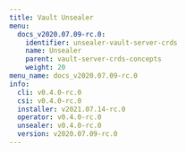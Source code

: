 ```yaml
---
title: Vault Unsealer
menu:
  docs_v2020.07.09-rc.0:
    identifier: unsealer-vault-server-crds
    name: Unsealer
    parent: vault-server-crds-concepts
    weight: 20
menu_name: docs_v2020.07.09-rc.0
info:
  cli: v0.4.0-rc.0
  csi: v0.4.0-rc.0
  installer: v2021.07.14-rc.0
  operator: v0.4.0-rc.0
  unsealer: v0.4.0-rc.0
  version: v2020.07.09-rc.0
---
```


